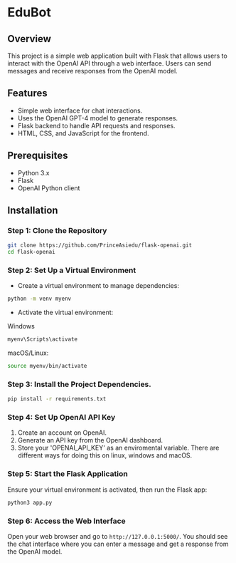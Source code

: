# EduBot

## Overview

This project is a simple web application built with Flask that allows users to interact with the OpenAI API through a web interface. Users can send messages and receive responses from the OpenAI model.

## Features
- Simple web interface for chat interactions.
- Uses the OpenAI GPT-4 model to generate responses.
- Flask backend to handle API requests and responses.
- HTML, CSS, and JavaScript for the frontend.

## Prerequisites
- Python 3.x
- Flask
- OpenAI Python client

## Installation

### Step 1: Clone the Repository
```bash
git clone https://github.com/PrinceAsiedu/flask-openai.git
cd flask-openai
```

### Step 2: Set Up a Virtual Environment 

- Create a virtual environment to manage dependencies:

```bash
python -m venv myenv
```

- Activate the virtual environment:

Windows

```bash
myenv\Scripts\activate
```

macOS/Linux:

```bash
source myenv/bin/activate
```

### Step 3: Install the Project Dependencies.

```bash  
pip install -r requirements.txt
```

### Step 4: Set Up OpenAI API Key

1. Create an account on OpenAI.
2. Generate an API key from the OpenAI dashboard.
3. Store your 'OPENAI_API_KEY' as an enviromental variable. There are different ways for doing this on linux, windows and macOS.

### Step 5: Start the Flask Application

Ensure your virtual environment is activated, then run the Flask app:

```bash
python3 app.py
```

### Step 6: Access the Web Interface

Open your web browser and go to `http://127.0.0.1:5000/`. You should see the chat interface where you can enter a message and get a response from the OpenAI model.
